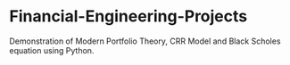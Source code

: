 # Financial-Engineering-Projects
Demonstration of Modern Portfolio Theory, CRR Model and Black Scholes equation using Python.
